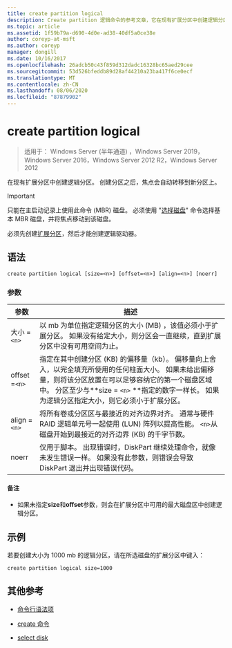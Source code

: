 ```yaml
---
title: create partition logical
description: Create partition 逻辑命令的参考文章，它在现有扩展分区中创建逻辑分区。
ms.topic: article
ms.assetid: 1f59b79a-d690-4d0e-ad38-40df5a0ce38e
author: coreyp-at-msft
ms.author: coreyp
manager: dongill
ms.date: 10/16/2017
ms.openlocfilehash: 26adcb50c43f859d312dadc16328bc65aed29cee
ms.sourcegitcommit: 53d526bfeddb89d28af44210a23ba417f6ce0ecf
ms.translationtype: MT
ms.contentlocale: zh-CN
ms.lasthandoff: 08/06/2020
ms.locfileid: "87879902"
---
```

# <a name="create-partition-logical"></a>create partition logical

> 适用于： Windows Server (半年通道) ，Windows Server 2019，Windows Server 2016，Windows Server 2012 R2，Windows Server 2012

在现有扩展分区中创建逻辑分区。 创建分区之后，焦点会自动转移到新分区上。

>[!IMPORTANT]
> 只能在主启动记录上使用此命令 (MBR) 磁盘。 必须使用 "[选择磁盘](select-disk.md)" 命令选择基本 MBR 磁盘，并将焦点移动到该磁盘。
>
> 必须先创建[扩展分区](create-partition-extended.md)，然后才能创建逻辑驱动器。

## <a name="syntax"></a>语法

```
create partition logical [size=<n>] [offset=<n>] [align=<n>] [noerr]
```

### <a name="parameters"></a>参数

| 参数 | 描述 |
| --------- | ----------- |
| 大小 =`<n>` | 以 mb 为单位指定逻辑分区的大小 (MB) ，该值必须小于扩展分区。 如果没有给定大小，则分区会一直继续，直到扩展分区中没有可用空间为止。 |
| offset =`<n>` | 指定在其中创建分区 (KB) 的偏移量（kb）。 偏移量向上舍入，以完全填充所使用的任何柱面大小。 如果未给出偏移量，则将该分区放置在可以足够容纳它的第一个磁盘区域中。 分区至少与**size = `<n>` **指定的数字一样长。 如果为逻辑分区指定大小，则它必须小于扩展分区。 |
| align =`<n>` | 将所有卷或分区区与最接近的对齐边界对齐。 通常与硬件 RAID 逻辑单元号一起使用 (LUN) 阵列以提高性能。 `<n>`从磁盘开始到最接近的对齐边界 (KB) 的千字节数。 |
| noerr | 仅用于脚本。 出现错误时，DiskPart 继续处理命令，就像未发生错误一样。 如果没有此参数，则错误会导致 DiskPart 退出并出现错误代码。 |

#### <a name="remarks"></a>备注

- 如果未指定**size**和**offset**参数，则会在扩展分区中可用的最大磁盘区中创建逻辑分区。

## <a name="examples"></a>示例

若要创建大小为 1000 mb 的逻辑分区，请在所选磁盘的扩展分区中键入：

```
create partition logical size=1000
```

## <a name="additional-references"></a>其他参考

- [命令行语法项](command-line-syntax-key.md)

- [create 命令](create.md)

- [select disk](select-disk.md)
